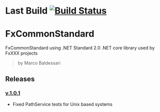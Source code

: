 # Last Build [![Build Status](https://travis-ci.org/waldrix/FxCommonStandard.svg?branch=develop)](https://travis-ci.org/waldrix/FxCommonStandard)

# FxCommonStandard
FxCommonStandard using .NET Standard 2.0
.NET core library used by FxXXX projects

> by Marco Baldessari

## Releases

### [v.1.0.1](https://github.com/waldrix/FxCommonStandard/releases/tag/1.0.1)

* Fixed PathService tests for Unix based systems

